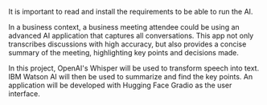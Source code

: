 It is important to read and install the requirements to be able to run the AI.

In a business context, a business meeting attendee could be using an advanced AI application that captures all conversations. This app not only transcribes discussions with high accuracy, but also provides a concise summary of the meeting, highlighting key points and decisions made.

In this project, OpenAI's Whisper will be used to transform speech into text. IBM Watson AI will then be used to summarize and find the key points. An application will be developed with Hugging Face Gradio as the user interface.
